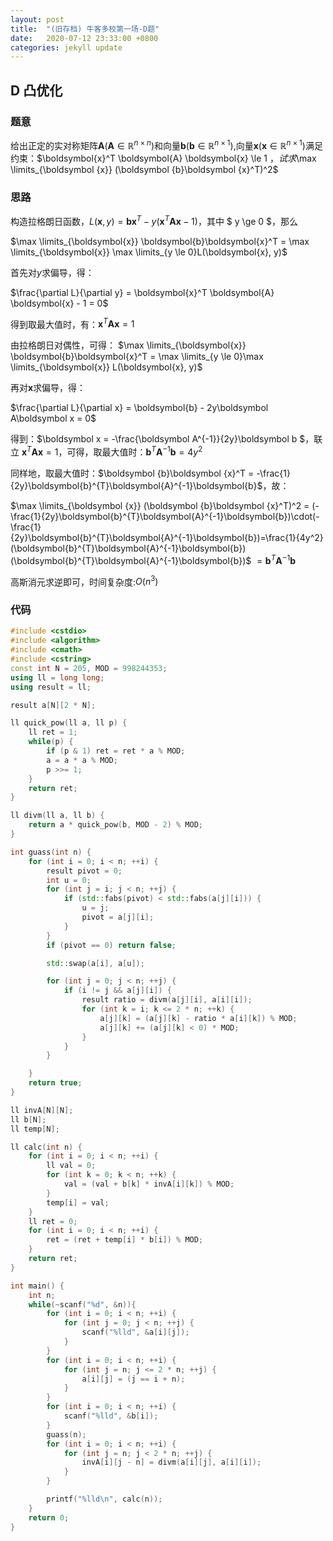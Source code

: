 ```yaml
---
layout: post
title:  "(旧存档) 牛客多校第一场-D题"
date:   2020-07-12 23:33:00 +0800
categories: jekyll update
---
```

## D 凸优化

### 题意

给出正定的实对称矩阵$\boldsymbol{A} (\boldsymbol{A}\in \mathbb{R}^{n\times n})$和向量$\boldsymbol{b}(\boldsymbol{b} \in \mathbb{R}^{n\times 1})$,向量$\boldsymbol{x} (\boldsymbol{x} \in \mathbb{R}^{n\times 1})$满足约束：$\boldsymbol{x}^T \boldsymbol{A} \boldsymbol{x} \le 1 $，试求$\max \limits_{\boldsymbol {x}} (\boldsymbol {b}\boldsymbol {x}^T)^2$

### 思路

构造拉格朗日函数，$L(\boldsymbol{x}, y) = \boldsymbol{b}\boldsymbol{x}^T - y(\boldsymbol{x}^T \boldsymbol{A} \boldsymbol{x} - 1)$，其中 $ y \ge 0 $，那么

$\max \limits_{\boldsymbol{x}} \boldsymbol{b}\boldsymbol{x}^T = \max \limits_{\boldsymbol{x}} \max \limits_{y \le 0}L(\boldsymbol{x}, y)$

首先对$y$求偏导，得：

$\frac{\partial L}{\partial y} = \boldsymbol{x}^T \boldsymbol{A} \boldsymbol{x} - 1 = 0$

得到取最大值时，有：$\boldsymbol{x}^T \boldsymbol{A} \boldsymbol{x} = 1$

由拉格朗日对偶性，可得：
$\max \limits_{\boldsymbol{x}} \boldsymbol{b}\boldsymbol{x}^T = \max \limits_{y \le 0}\max \limits_{\boldsymbol{x}} L(\boldsymbol{x}, y)$

再对$\boldsymbol x$求偏导，得：

$\frac{\partial L}{\partial x} = \boldsymbol{b} - 2y\boldsymbol A\boldsymbol x = 0$

得到：$\boldsymbol x = -\frac{\boldsymbol A^{-1}}{2y}\boldsymbol b $，联立 $\boldsymbol{x}^T \boldsymbol{A} \boldsymbol{x} = 1$，可得，取最大值时：$\boldsymbol{b}^{T}\boldsymbol{A}^{-1}\boldsymbol{b}=4y^2$

同样地，取最大值时：$\boldsymbol {b}\boldsymbol {x}^T = -\frac{1}{2y}\boldsymbol{b}^{T}\boldsymbol{A}^{-1}\boldsymbol{b}$，故：

$\max \limits_{\boldsymbol {x}} (\boldsymbol {b}\boldsymbol {x}^T)^2 =  (-\frac{1}{2y}\boldsymbol{b}^{T}\boldsymbol{A}^{-1}\boldsymbol{b})\cdot(-\frac{1}{2y}\boldsymbol{b}^{T}\boldsymbol{A}^{-1}\boldsymbol{b})=\frac{1}{4y^2}(\boldsymbol{b}^{T}\boldsymbol{A}^{-1}\boldsymbol{b})(\boldsymbol{b}^{T}\boldsymbol{A}^{-1}\boldsymbol{b})$
$= \boldsymbol{b}^{T}\boldsymbol{A}^{-1}\boldsymbol{b}$

高斯消元求逆即可，时间复杂度:$O(n^3)$

### 代码

```c++
#include <cstdio>
#include <algorithm>
#include <cmath>
#include <cstring>
const int N = 205, MOD = 998244353;
using ll = long long;
using result = ll;

result a[N][2 * N];

ll quick_pow(ll a, ll p) {
    ll ret = 1;
    while(p) {
        if (p & 1) ret = ret * a % MOD;
        a = a * a % MOD;
        p >>= 1;
    }
    return ret;
}

ll divm(ll a, ll b) {
    return a * quick_pow(b, MOD - 2) % MOD;
}

int guass(int n) {
    for (int i = 0; i < n; ++i) {
        result pivot = 0;
        int u = 0;
        for (int j = i; j < n; ++j) {
            if (std::fabs(pivot) < std::fabs(a[j][i])) {
                u = j;
                pivot = a[j][i];
            }
        }
        if (pivot == 0) return false;

        std::swap(a[i], a[u]);

        for (int j = 0; j < n; ++j) {
            if (i != j && a[j][i]) {
                result ratio = divm(a[j][i], a[i][i]);
                for (int k = i; k <= 2 * n; ++k) {
                    a[j][k] = (a[j][k] - ratio * a[i][k]) % MOD;
                    a[j][k] += (a[j][k] < 0) * MOD;
                }
            }
        }

    }
    return true;
}

ll invA[N][N];
ll b[N];
ll temp[N];

ll calc(int n) {
    for (int i = 0; i < n; ++i) {
        ll val = 0;
        for (int k = 0; k < n; ++k) {
            val = (val + b[k] * invA[i][k]) % MOD;
        }
        temp[i] = val;
    }
    ll ret = 0;
    for (int i = 0; i < n; ++i) {
        ret = (ret + temp[i] * b[i]) % MOD;
    }
    return ret;
}

int main() {
    int n;
    while(~scanf("%d", &n)){
        for (int i = 0; i < n; ++i) {
            for (int j = 0; j < n; ++j) {
                scanf("%lld", &a[i][j]);
            }
        }
        for (int i = 0; i < n; ++i) {
            for (int j = n; j <= 2 * n; ++j) {
                a[i][j] = (j == i + n);
            }
        }
        for (int i = 0; i < n; ++i) {
            scanf("%lld", &b[i]);
        }
        guass(n);
        for (int i = 0; i < n; ++i) {
            for (int j = n; j < 2 * n; ++j) {
                invA[i][j - n] = divm(a[i][j], a[i][i]);
            }
        }

        printf("%lld\n", calc(n));
    }
    return 0;
}
```

